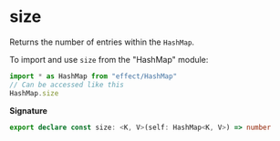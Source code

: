 # size

Returns the number of entries within the `HashMap`.

To import and use `size` from the "HashMap" module:

```ts
import * as HashMap from "effect/HashMap"
// Can be accessed like this
HashMap.size
```

**Signature**

```ts
export declare const size: <K, V>(self: HashMap<K, V>) => number
```
